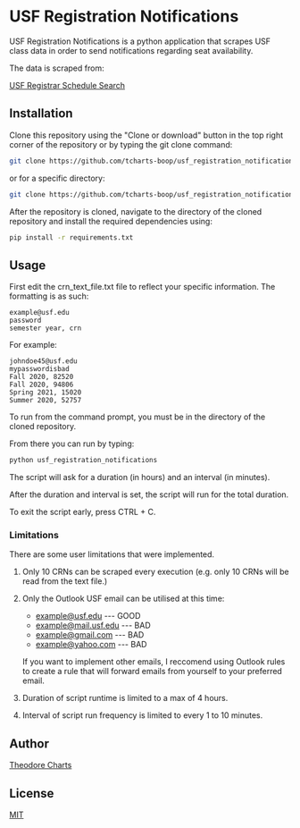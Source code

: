 # USF Registration Notifications
USF Registration Notifications is a python application that scrapes USF class data in order to send notifications regarding seat availability.

The data is scraped from:

[USF Registrar Schedule Search](http://www.registrar.usf.edu/ssearch/staff/staff.php)

## Installation

Clone this repository using the "Clone or download" button in the top right corner of the repository or by typing the git clone command:

```bash
git clone https://github.com/tcharts-boop/usf_registration_notifications.git
```
or for a specific directory:

```bash
git clone https://github.com/tcharts-boop/usf_registration_notifications.git /specific/directory/
```

After the repository is cloned, navigate to the directory of the cloned repository and install the required dependencies using:

```bash
pip install -r requirements.txt
```

## Usage

First edit the crn_text_file.txt file to reflect your specific information. The formatting is as such:

```text
example@usf.edu
password
semester year, crn
```

For example:

```text
johndoe45@usf.edu
mypasswordisbad
Fall 2020, 82520
Fall 2020, 94806
Spring 2021, 15020
Summer 2020, 52757
```

To run from the command prompt, you must be in the directory of the cloned repository.

From there you can run by typing:
```bash
python usf_registration_notifications
```

The script will ask for a duration (in hours) and an interval (in minutes).

After the duration and interval is set, the script will run for the total duration.

To exit the script early, press CTRL + C.

### Limitations

There are some user limitations that were implemented.

1. Only 10 CRNs can be scraped every execution (e.g. only 10 CRNs will be read from the text file.)
2. Only the Outlook USF email can be utilised at this time:
    - example@usf.edu --- GOOD
    - example@mail.usf.edu --- BAD
    - example@gmail.com --- BAD
    - example@yahoo.com --- BAD
    
    If you want to implement other emails, I reccomend using Outlook rules to create a rule that will forward emails from       yourself to your preferred email.
3. Duration of script runtime is limited to a max of 4 hours.
4. Interval of script run frequency is limited to every 1 to 10 minutes.

    

## Author

[Theodore Charts](https://www.linkedin.com/in/tedcharts/)

## License
[MIT](https://choosealicense.com/licenses/mit/)

